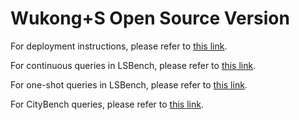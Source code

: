 # Wukong+S Open Source Version

For deployment instructions, please refer to [this link](https://github.com/DistributedRSP/WSP/blob/master/DEPLOY.md).

For continuous queries in LSBench, please refer to [this link](https://github.com/DistributedRSP/WSP/blob/master/tools/continuous%20query/lsbench/LSBench.md).

For one-shot queries in LSBench, please refer to [this link](https://github.com/DistributedRSP/WSP/blob/master/tools/continuous%20query/lsbench/LSBench.md).

For CityBench queries, please refer to [this link](https://github.com/DistributedRSP/WSP/blob/master/tools/continuous%20query/citybench/CityBench.md).
